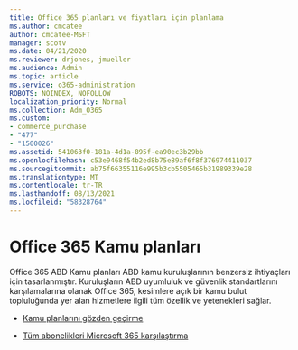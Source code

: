 ```yaml
---
title: Office 365 planları ve fiyatları için planlama
ms.author: cmcatee
author: cmcatee-MSFT
manager: scotv
ms.date: 04/21/2020
ms.reviewer: drjones, jmueller
ms.audience: Admin
ms.topic: article
ms.service: o365-administration
ROBOTS: NOINDEX, NOFOLLOW
localization_priority: Normal
ms.collection: Adm_O365
ms.custom:
- commerce_purchase
- "477"
- "1500026"
ms.assetid: 541063f0-181a-4d1a-895f-ea90ec3b29bb
ms.openlocfilehash: c53e9468f54b2ed8b75e89af6f8f376974411037
ms.sourcegitcommit: ab75f66355116e995b3cb5505465b31989339e28
ms.translationtype: MT
ms.contentlocale: tr-TR
ms.lasthandoff: 08/13/2021
ms.locfileid: "58328764"
---
```

# <a name="office-365-government-plans"></a>Office 365 Kamu planları

Office 365 ABD Kamu planları ABD kamu kuruluşlarının benzersiz ihtiyaçları için tasarlanmıştır. Kuruluşların ABD uyumluluk ve güvenlik standartlarını karşılamalarına olanak Office 365, kesimlere açık bir kamu bulut topluluğunda yer alan hizmetlere ilgili tüm özellik ve yetenekleri sağlar.
  
- [Kamu planlarını gözden geçirme](https://products.office.com/government/compare-office-365-government-plans)

- [Tüm abonelikleri Microsoft 365 karşılaştırma](https://products.office.com/business/compare-more-office-365-for-business-plans)